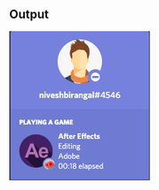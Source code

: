 ## Output
<img align="center" src='https://github.com/niveshbirangal/thrashrepo/blob/master/discordrpc/aftereffects.png'>
